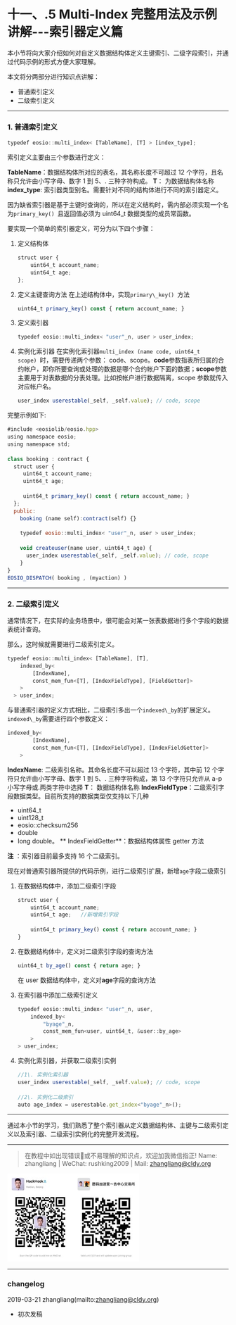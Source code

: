 # 十一、.5 Multi-Index 完整用法及示例讲解---索引器定义篇

本小节将向大家介绍如何对自定义数据结构体定义主键索引、二级字段索引，并通过代码示例的形式方便大家理解。

本文将分两部分进行知识点讲解：

*   普通索引定义
*   二级索引定义

* * *

### 1\. 普通索引定义

```js
typedef eosio::multi_index< [TableName], [T] > [index_type];
```

索引定义主要由三个参数进行定义：

**TableName**：数据结构体所对应的表名，其名称长度不可超过 12 个字符，且名称只允许由小写字母、数字 1 到 5、. 三种字符构成。 **T**： 为数据结构体名称 **index_type**: 索引器类型别名。需要针对不同的结构体进行不同的索引器定义。

因为缺省索引器是基于主键时查询的，所以在定义结构时，需内部必须实现一个名为`primary_key() `且返回值必须为 uint64_t 数据类型的成员常函数。

要实现一个简单的索引器定义，可分为以下四个步骤：

1.  定义结构体

    ```js
    struct user {
        uint64_t account_name;
        uint64_t age;
    };
    ```

2.  定义主键查询方法 在上述结构体中，实现`primary\_key() `方法

    ```js
    uint64_t primary_key() const { return account_name; }
    ```

3.  定义索引器

    ```js
    typedef eosio::multi_index< "user"_n, user > user_index;
    ```

4.  实例化索引器 在实例化索引器`multi_index (name code, uint64_t scope) `时，需要传递两个参数： code、scope。**code**参数指表所归属的合约帐户，即你所要查询或处理的数据是哪个合约帐户下面的数据；**scope**参数主要用于对表数据的分表处理。比如按帐户进行数据隔离，scope 参数就传入对应帐户名。

    ```js
    user_index userestable(_self, _self.value); // code, scope
    ```

完整示例如下:

```js
#include <eosiolib/eosio.hpp>
using namespace eosio;
using namespace std;

class booking : contract {
  struct user {
     uint64_t account_name;
     uint64_t age;

     uint64_t primary_key() const { return account_name; }
  };
  public:
    booking (name self):contract(self) {}

    typedef eosio::multi_index< "user"_n, user > user_index;

    void createuser(name user, uint64_t age) {
      user_index userestable(_self, _self.value); // code, scope
    }
}
EOSIO_DISPATCH( booking , (myaction) )
```

* * *

### 2\. 二级索引定义

通常情况下，在实际的业务场景中，很可能会对某一张表数据进行多个字段的数据表统计查询。

那么，这时候就需要进行二级索引定义。

```js
typedef eosio::multi_index< [TableName], [T],
    indexed_by< 
        [IndexName], 
        const_mem_fun<[T], [IndexFieldType], [FieldGetter]>
    >
  > user_index;
```

与普通索引器的定义方式相比，二级索引多出一个`indexed\_by`的扩展定义。`indexed\_by`需要进行四个参数定义：

```js
indexed_by< 
        [IndexName], 
        const_mem_fun<[T], [IndexFieldType], [IndexFieldGetter]>
    >
```

**IndexName**: 二级索引名称。其命名长度不可以超过 13 个字符，其中前 12 个字符只允许由小写字母、数字 1 到 5、. 三种字符构成，第 13 个字符只允许从 a-p 小写字母或.两类字符中选择 **T**： 数据结构体名称 **IndexFieldType**：二级索引字段数据类型。目前所支持的数据类型仅支持以下几种

*   uint64_t
*   uint128_t
*   eosio::checksum256
*   double
*   long double。 ** IndexFieldGetter**：数据结构体属性 getter 方法

**注** ：索引器目前最多支持 16 个二级索引。

现在对普通索引器所提供的代码示例，进行二级索引扩展，新增`age`字段二级索引

1.  在数据结构体中，添加二级索引字段

    ```js
    struct user {
        uint64_t account_name;
        uint64_t age;   //新增索引字段

        uint64_t primary_key() const { return account_name; }
    }
    ```

2.  在数据结构体中，定义对二级索引字段的查询方法

    ```js
    uint64_t by_age() const { return age; }
    ```

    在 user 数据结构体中，定义对**age**字段的查询方法

3.  在索引器中添加二级索引定义

    ```js
    typedef eosio::multi_index< "user"_n, user,
        indexed_by< 
            "byage"_n, 
            const_mem_fun<user, uint64_t, &user::by_age> 
        >
    > user_index;
    ```

4.  实例化索引器，并获取二级索引实例

    ```js
    //1\. 实例化索引器
    user_index userestable(_self, _self.value); // code, scope

    //2\. 实例化二级索引
    auto age_index = userestable.get_index<"byage"_n>();
    ```

* * *

通过本小节的学习，我们熟悉了整个索引器从定义数据结构体、主键与二级索引定义以及索引器、二级索引实例化的完整开发流程。

* * *

> 在教程中如出现错误🐛或不易理解的知识点，欢迎加我微信指正! Name: zhangliang | WeChat: rushking2009 | Mail: zhangliang@cldy.org

![](img/9c507c40d372f5692d061c802a44deb2.jpg)![](img/aab6c923225b0a35b6580de17534641d.jpg)

* * *

### **changelog**

2019-03-21 zhangliang(mailto:zhangliang@cldy.org)

*   初次发稿